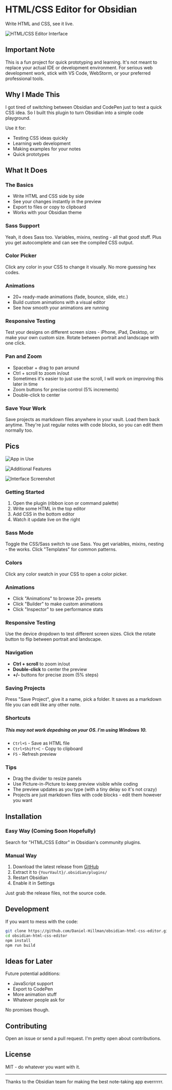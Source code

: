 # HTML/CSS Editor for Obsidian

Write HTML and CSS, see it live.

<!-- TODO: Add hero screenshot/GIF of the full app interface -->
<!-- Suggested: full-app-demo.gif - Show the complete interface with HTML/CSS editors and live preview -->
![HTML/CSS Editor Interface](screenshots/full-app-demo.gif) 

## Important Note

This is a fun project for quick prototyping and learning. It's not meant to replace your actual IDE or development environment. For serious web development work, stick with VS Code, WebStorm, or your preferred professional tools.

## Why I Made This

I got tired of switching between Obsidian and CodePen just to test a quick CSS idea. So I built this plugin to turn Obsidian into a simple code playground.

Use it for:
- Testing CSS ideas quickly
- Learning web development
- Making examples for your notes
- Quick prototypes

## What It Does

### The Basics
- Write HTML and CSS side by side
- See your changes instantly in the preview
- Export to files or copy to clipboard
- Works with your Obsidian theme

### Sass Support
Yeah, it does Sass too. Variables, mixins, nesting - all that good stuff. Plus you get autocomplete and can see the compiled CSS output.

### Color Picker
Click any color in your CSS to change it visually. No more guessing hex codes.

### Animations
- 20+ ready-made animations (fade, bounce, slide, etc.)
- Build custom animations with a visual editor
- See how smooth your animations are running

### Responsive Testing
Test your designs on different screen sizes - iPhone, iPad, Desktop, or make your own custom size. Rotate between portrait and landscape with one click.

### Pan and Zoom
- Spacebar + drag to pan around
- Ctrl + scroll to zoom in/out
- Sometimes it's easier to just use the scroll, I will work on improving this later in time
- Zoom buttons for precise control (5% increments)
- Double-click to center

### Save Your Work
Save projects as markdown files anywhere in your vault. Load them back anytime. They're just regular notes with code blocks, so you can edit them normally too.

## Pics

<!-- TODO: Add screenshot of the full interface in use -->
<!-- Suggested: app-in-use.png - Show the complete app with some example HTML/CSS and preview -->
![App in Use](SCREENSHOTS/app-in-use.png)

![Additional Features](SCREENSHOTS/4.png)

![Interface Screenshot](SCREENSHOTS/5.png)



### Getting Started
1. Open the plugin (ribbon icon or command palette)
2. Write some HTML in the top editor
3. Add CSS in the bottom editor
4. Watch it update live on the right

### Sass Mode
Toggle the CSS/Sass switch to use Sass. You get variables, mixins, nesting - the works. Click "Templates" for common patterns.

### Colors
Click any color swatch in your CSS to open a color picker.

### Animations
- Click "Animations" to browse 20+ presets
- Click "Builder" to make custom animations
- Click "Inspector" to see performance stats

### Responsive Testing
Use the device dropdown to test different screen sizes. Click the rotate button to flip between portrait and landscape.

### Navigation
- **Ctrl + scroll** to zoom in/out
- **Double-click** to center the preview
- **+/-** buttons for precise zoom (5% steps)

### Saving Projects
Press "Save Project", give it a name, pick a folder. It saves as a markdown file you can edit like any other note.

### Shortcuts 

##### This may not work depedning on your OS. I'm using Windows 10.
- `Ctrl+S` - Save as HTML file
- `Ctrl+Shift+C` - Copy to clipboard
- `F5` - Refresh preview

### Tips
- Drag the divider to resize panels
- Use Picture-in-Picture to keep preview visible while coding
- The preview updates as you type (with a tiny delay so it's not crazy)
- Projects are just markdown files with code blocks - edit them however you want

## Installation

### Easy Way (Coming Soon Hopefully)
Search for "HTML/CSS Editor" in Obsidian's community plugins.

### Manual Way
1. Download the latest release from [GitHub](https://github.com/Daniel-Hillman/obsidian-html-css-editor/releases)
2. Extract it to `{YourVault}/.obsidian/plugins/`
3. Restart Obsidian
4. Enable it in Settings

Just grab the release files, not the source code.

## Development

If you want to mess with the code:

```bash
git clone https://github.com/Daniel-Hillman/obsidian-html-css-editor.git
cd obsidian-html-css-editor
npm install
npm run build
```

## Ideas for Later

Future potential additions:
- JavaScript support
- Export to CodePen
- More animation stuff
- Whatever people ask for

No promises though.

## Contributing

Open an issue or send a pull request. I'm pretty open about contributions.

## License

MIT - do whatever you want with it.

---

Thanks to the Obsidian team for making the best note-taking app everrrrrr.